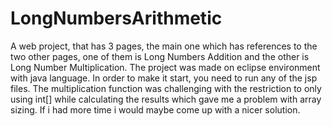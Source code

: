 # LongNumbersArithmetic
A web project, that has 3 pages, the main one which has references to the two other pages,
one of them is Long Numbers Addition and the other is Long Number Multiplication.
The project was made on eclipse environment with java language. 
In order to make it start, you need to run any of the jsp files.
The multiplication function was challenging with the restriction to only using int[] while calculating the results which gave me a problem with array sizing.
If i had more time i would maybe come up with a nicer solution.
